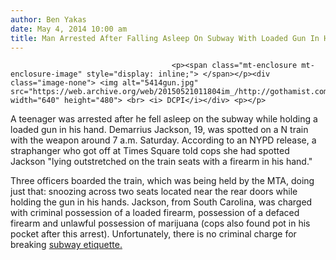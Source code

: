 ```yaml
---
author: Ben Yakas
date: May 4, 2014 10:00 am
title: Man Arrested After Falling Asleep On Subway With Loaded Gun In Hand
---
```


	
										<p><span class="mt-enclosure mt-enclosure-image" style="display: inline;"> </span></p><div class="image-none"> <img alt="5414gun.jpg" src="https://web.archive.org/web/20150521011804im_/http://gothamist.com/attachments/byakas/5414gun.jpg" width="640" height="480"> <br> <i> DCPI</i></div> <p></p>

<p>A teenager was arrested after he fell asleep on the subway while holding a loaded gun in his hand. Demarrius Jackson, 19, was spotted on a N train with the weapon around 7 a.m. Saturday. According to an NYPD release, a straphanger who got off at Times Square told cops she had spotted Jackson &quot;lying outstretched on the train seats with a firearm in his hand.&quot;</p>

<p>Three officers boarded the train, which was being held by the MTA, doing just that: snoozing across two seats located near the rear doors while holding the gun in his hands. Jackson, from South Carolina, was charged with criminal possession of a loaded firearm, possession of a defaced firearm and unlawful possession of marijuana (cops also found pot in his pocket after this arrest). Unfortunately, there is no criminal charge for breaking <a href="https://web.archive.org/web/20150521011804/http://gothamist.com/tags/subwayetiquette">subway etiquette.</a></p>					
										
									
				